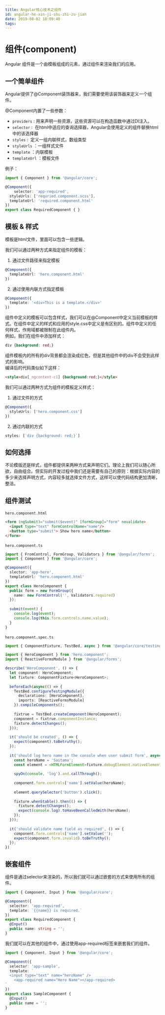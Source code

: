 ```yaml
---
title: Angular核心技术之组件
id: angular-he-xin-ji-shu-zhi-zu-jian
date: 2019-08-02 18:09:40
tags:
---
```


# 组件(component)

Angular 组件是一个由模板组成的元素，通过组件来渲染我们的应用。

<a name="FEhYx"></a>
## 一个简单组件
Angular提供了@Component装饰器来，我们需要使用该装饰器来定义一个组件。

@Component内置了一些参数：

- `providers` : 用来声明一些资源，这些资源可以在构造函数中通过DI注入。
- `selector` :  在html中适应的查询选择器，Angular会使用定义的组件替换html中的该选择器
- `styles` :  定义一组内联样式，数组类型
- `styleUrls` ：一组样式文件
- `template` ：内联模板
- `templateUrl` ：模板文件

例子：

```typescript
import { Component } from '@angular/core';

@Component({
	selector: 'app-required',
  styleUrls: ['requried.component.scss'],
  templateUrl: 'required.component.html'
})
export class RequiredComponent { }
```

<a name="wtq6O"></a>
## 模板 & 样式
模板是html文件，里面可以包含一些逻辑。

我们可以通过两种方式来指定组件的模板：

1. 通过文件路径来指定模板

```typescript
@Component({
  templateUrl: 'hero.component.html'
})
```

2. 通过使用内联方式指定模板

```typescript
@Component({
  template: '<div>This is a template.</div>'
})
```

组件中定义的模板可以包含样式，我们可以在@Component中定义当前模板的样式。在组件中定义的样式和应用的style.css中定义是有区别的。组件中定义的任何样式，作用域都被限制在此组件内。<br />例如，我们在组件中添加样式：

```css
div {background: red;}
```

组件模板内的所有的div背景都会渲染成红色，但是其他组件中的div不会受到此样式的影响。<br />编译后的代码类似如下这样：

```html
<style>div[_ngcontent-c1] {background:red;}</style>
```

我们可以通过两种方式为组件的模板定义样式：

1. 通过文件的方式

```typescript
@Component({
  styleUrls: ['hero.component.css']
})
```


2. 通过内联的方式

```typescript
styles: [`div {background: red;}`]
```

<a name="kG6AR"></a>
## 如何选择
不论模版还是样式，组件都提供来两种方式来声明它们。理论上我们可以随心所欲，自由组合。但实际的开发过程中我们还是需要有自己的原则：根据实际内容的多少来选择声明方式，内容较多就选择文件方式，这样可以使代码结构更加清晰，整洁。

<a name="H1L5Y"></a>
## 组件测试
`hero.component.html` 

```html
<form (ngSubmit)="submit($event)" [formGroup]="form" novalidate>
  <input type="text" formControlName="name"/>
  <button type="submit"> Show hero name</button>
</form>
```

`hero.component.ts` 

```typescript
import { FromControl, FormGroup, Validators } from '@angular/forms';
import { Component } from '@angular/core';

@Component({
  slector: 'app-hero',
  templateUrl: 'hero.component.html'
})
export class HeroComponent {
  public form = new FormGroup({
    name: new FormControl('', Validators.required)
  });
  
  submit(event) {
    console.log(event);
    console.log(this.form.controls.name.value);
  }
}
```

`hero.component.spec.ts` 

```typescript
import { ComponentFixture, TestBed, async } from '@angular/core/testing';

import { HeroComponent } from 'hero.component';
import { ReactiveFormsModule } from '@angular/forms';

describe('HeroComponent', () => {
  let component: HeroComponent;
  let fixture: ComponentFixture<HeroComponent>;
  
  beforeEach(async(() => {
    TestBed.configureTestingModule({
      declarations: [HeroComponent],
      imports: [ReactiveFormsModule]
    }).compileComponents();
    
    fixtrue = TestBed.createComponent(HeroComponent);
    component = fixtrue.componentInstance;
    fixture.detectChanges();
  }));
  
  it('should be created', () => {
    expect(component).toBetruthy();
  });
  
  it('should log hero name in the console when user submit form', async(() => {
    const heroName = 'Saitama';
    const element = <HTMLFormElement>fixture.debugElement.nativeElement.querySelector('form');
    
    spyOn(console, 'log').and.callThrough();
    
    component.form.controls['name'].setValue(heroName);
    
    element.querySelector('button').click();
    
    fixture.whenStable().then(() => {
      fixture.detectChanges();
      expect(console.log).toHaveBeenCalledWith(heroName);
    });
  }));
  
  it('should validate name field as required', () => {
    component.form.controls['name'].setValue('');
    expect(component.form.invalid).toBeTruthy();
  });
})
```

<a name="RVpq8"></a>
## 嵌套组件
组件是通过selector来渲染的，所以我们就可以通过嵌套的方式来使用所有的组件。

```typescript
import { Component, Input } from '@angular/core';

@Component({
  selector: 'app-required',
  template: `{{name}} is required.`
})
export class RequiredComponent {
  @Input()
  public name: string = '';
}
```
我们就可以在其他的组件中，通过使用app-required标签来嵌套我们的组件。

```typescript
import { Component, Input } from '@angular/core';

@Component({
  selector: 'app-sample',
  template: `
  <input type="text" name="heroName" />
	<app-required name="Hero Name"></app-required>
`
})
export class SampleComponent {
  @Input()
  public name = '';
}
```

